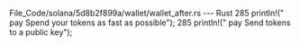 File_Code/solana/5d8b2f899a/wallet/wallet_after.rs --- Rust
285     println!("  pay       Spend your tokens as fast as possible");                                                                                       285     println!("  pay       Send tokens to a public key");

